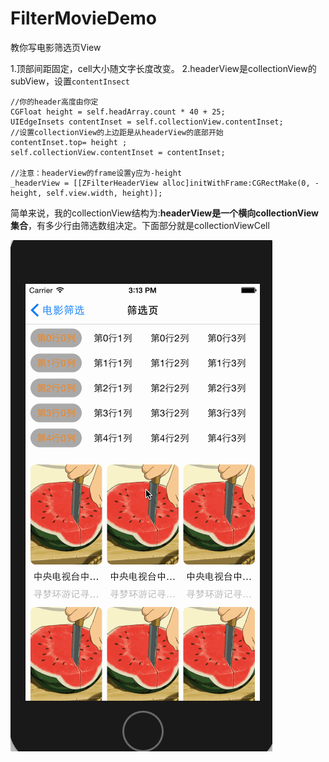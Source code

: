 # FilterMovieDemo
教你写电影筛选页View

1.顶部间距固定，cell大小随文字长度改变。
2.headerView是collectionView的subView，设置```contentInsect```

```
//你的header高度由你定
CGFloat height = self.headArray.count * 40 + 25;
UIEdgeInsets contentInset = self.collectionView.contentInset;
//设置collectionView的上边距是从headerView的底部开始
contentInset.top= height ;
self.collectionView.contentInset = contentInset;

//注意：headerView的frame设置y应为-height
_headerView = [[ZFilterHeaderView alloc]initWithFrame:CGRectMake(0, -height, self.view.width, height)];
```

简单来说，我的collectionView结构为:**headerView是一个横向collectionView集合**，有多少行由筛选数组决定。下面部分就是collectionViewCell

<p><p>

![img](https://github.com/carrot1994/FilterMovieDemo/blob/master/amazing.gif)


